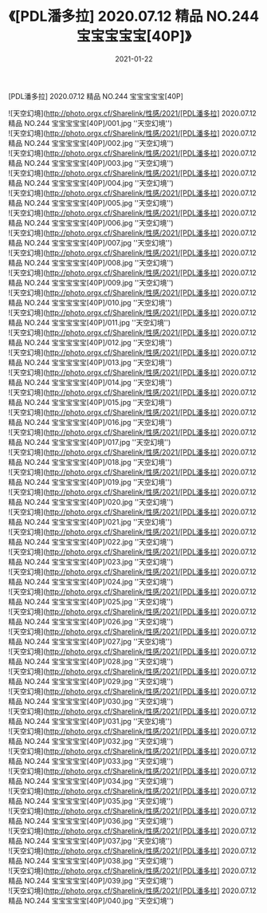﻿---
layout: post
title:  《[PDL潘多拉] 2020.07.12 精品 NO.244 宝宝宝宝宝[40P]》
date:   2021-01-22
img: http://photo.orgx.cf/Sharelink/性感/2021/[PDL潘多拉] 2020.07.12 精品 NO.244 宝宝宝宝宝[40P]/000.jpg
categories: [美女, 性感, 泳衣]
---

[PDL潘多拉] 2020.07.12 精品 NO.244 宝宝宝宝宝[40P]



![天空幻境](http://photo.orgx.cf/Sharelink/性感/2021/[PDL潘多拉] 2020.07.12 精品 NO.244 宝宝宝宝宝[40P]/001.jpg ''天空幻境'') <br>
![天空幻境](http://photo.orgx.cf/Sharelink/性感/2021/[PDL潘多拉] 2020.07.12 精品 NO.244 宝宝宝宝宝[40P]/002.jpg ''天空幻境'') <br>
![天空幻境](http://photo.orgx.cf/Sharelink/性感/2021/[PDL潘多拉] 2020.07.12 精品 NO.244 宝宝宝宝宝[40P]/003.jpg ''天空幻境'') <br>
![天空幻境](http://photo.orgx.cf/Sharelink/性感/2021/[PDL潘多拉] 2020.07.12 精品 NO.244 宝宝宝宝宝[40P]/004.jpg ''天空幻境'') <br>
![天空幻境](http://photo.orgx.cf/Sharelink/性感/2021/[PDL潘多拉] 2020.07.12 精品 NO.244 宝宝宝宝宝[40P]/005.jpg ''天空幻境'') <br>
![天空幻境](http://photo.orgx.cf/Sharelink/性感/2021/[PDL潘多拉] 2020.07.12 精品 NO.244 宝宝宝宝宝[40P]/006.jpg ''天空幻境'') <br>
![天空幻境](http://photo.orgx.cf/Sharelink/性感/2021/[PDL潘多拉] 2020.07.12 精品 NO.244 宝宝宝宝宝[40P]/007.jpg ''天空幻境'') <br>
![天空幻境](http://photo.orgx.cf/Sharelink/性感/2021/[PDL潘多拉] 2020.07.12 精品 NO.244 宝宝宝宝宝[40P]/008.jpg ''天空幻境'') <br>
![天空幻境](http://photo.orgx.cf/Sharelink/性感/2021/[PDL潘多拉] 2020.07.12 精品 NO.244 宝宝宝宝宝[40P]/009.jpg ''天空幻境'') <br>
![天空幻境](http://photo.orgx.cf/Sharelink/性感/2021/[PDL潘多拉] 2020.07.12 精品 NO.244 宝宝宝宝宝[40P]/010.jpg ''天空幻境'') <br>
![天空幻境](http://photo.orgx.cf/Sharelink/性感/2021/[PDL潘多拉] 2020.07.12 精品 NO.244 宝宝宝宝宝[40P]/011.jpg ''天空幻境'') <br>
![天空幻境](http://photo.orgx.cf/Sharelink/性感/2021/[PDL潘多拉] 2020.07.12 精品 NO.244 宝宝宝宝宝[40P]/012.jpg ''天空幻境'') <br>
![天空幻境](http://photo.orgx.cf/Sharelink/性感/2021/[PDL潘多拉] 2020.07.12 精品 NO.244 宝宝宝宝宝[40P]/013.jpg ''天空幻境'') <br>
![天空幻境](http://photo.orgx.cf/Sharelink/性感/2021/[PDL潘多拉] 2020.07.12 精品 NO.244 宝宝宝宝宝[40P]/014.jpg ''天空幻境'') <br>
![天空幻境](http://photo.orgx.cf/Sharelink/性感/2021/[PDL潘多拉] 2020.07.12 精品 NO.244 宝宝宝宝宝[40P]/015.jpg ''天空幻境'') <br>
![天空幻境](http://photo.orgx.cf/Sharelink/性感/2021/[PDL潘多拉] 2020.07.12 精品 NO.244 宝宝宝宝宝[40P]/016.jpg ''天空幻境'') <br>
![天空幻境](http://photo.orgx.cf/Sharelink/性感/2021/[PDL潘多拉] 2020.07.12 精品 NO.244 宝宝宝宝宝[40P]/017.jpg ''天空幻境'') <br>
![天空幻境](http://photo.orgx.cf/Sharelink/性感/2021/[PDL潘多拉] 2020.07.12 精品 NO.244 宝宝宝宝宝[40P]/018.jpg ''天空幻境'') <br>
![天空幻境](http://photo.orgx.cf/Sharelink/性感/2021/[PDL潘多拉] 2020.07.12 精品 NO.244 宝宝宝宝宝[40P]/019.jpg ''天空幻境'') <br>
![天空幻境](http://photo.orgx.cf/Sharelink/性感/2021/[PDL潘多拉] 2020.07.12 精品 NO.244 宝宝宝宝宝[40P]/020.jpg ''天空幻境'') <br>
![天空幻境](http://photo.orgx.cf/Sharelink/性感/2021/[PDL潘多拉] 2020.07.12 精品 NO.244 宝宝宝宝宝[40P]/021.jpg ''天空幻境'') <br>
![天空幻境](http://photo.orgx.cf/Sharelink/性感/2021/[PDL潘多拉] 2020.07.12 精品 NO.244 宝宝宝宝宝[40P]/022.jpg ''天空幻境'') <br>
![天空幻境](http://photo.orgx.cf/Sharelink/性感/2021/[PDL潘多拉] 2020.07.12 精品 NO.244 宝宝宝宝宝[40P]/023.jpg ''天空幻境'') <br>
![天空幻境](http://photo.orgx.cf/Sharelink/性感/2021/[PDL潘多拉] 2020.07.12 精品 NO.244 宝宝宝宝宝[40P]/024.jpg ''天空幻境'') <br>
![天空幻境](http://photo.orgx.cf/Sharelink/性感/2021/[PDL潘多拉] 2020.07.12 精品 NO.244 宝宝宝宝宝[40P]/025.jpg ''天空幻境'') <br>
![天空幻境](http://photo.orgx.cf/Sharelink/性感/2021/[PDL潘多拉] 2020.07.12 精品 NO.244 宝宝宝宝宝[40P]/026.jpg ''天空幻境'') <br>
![天空幻境](http://photo.orgx.cf/Sharelink/性感/2021/[PDL潘多拉] 2020.07.12 精品 NO.244 宝宝宝宝宝[40P]/027.jpg ''天空幻境'') <br>
![天空幻境](http://photo.orgx.cf/Sharelink/性感/2021/[PDL潘多拉] 2020.07.12 精品 NO.244 宝宝宝宝宝[40P]/028.jpg ''天空幻境'') <br>
![天空幻境](http://photo.orgx.cf/Sharelink/性感/2021/[PDL潘多拉] 2020.07.12 精品 NO.244 宝宝宝宝宝[40P]/029.jpg ''天空幻境'') <br>
![天空幻境](http://photo.orgx.cf/Sharelink/性感/2021/[PDL潘多拉] 2020.07.12 精品 NO.244 宝宝宝宝宝[40P]/030.jpg ''天空幻境'') <br>
![天空幻境](http://photo.orgx.cf/Sharelink/性感/2021/[PDL潘多拉] 2020.07.12 精品 NO.244 宝宝宝宝宝[40P]/031.jpg ''天空幻境'') <br>
![天空幻境](http://photo.orgx.cf/Sharelink/性感/2021/[PDL潘多拉] 2020.07.12 精品 NO.244 宝宝宝宝宝[40P]/032.jpg ''天空幻境'') <br>
![天空幻境](http://photo.orgx.cf/Sharelink/性感/2021/[PDL潘多拉] 2020.07.12 精品 NO.244 宝宝宝宝宝[40P]/033.jpg ''天空幻境'') <br>
![天空幻境](http://photo.orgx.cf/Sharelink/性感/2021/[PDL潘多拉] 2020.07.12 精品 NO.244 宝宝宝宝宝[40P]/034.jpg ''天空幻境'') <br>
![天空幻境](http://photo.orgx.cf/Sharelink/性感/2021/[PDL潘多拉] 2020.07.12 精品 NO.244 宝宝宝宝宝[40P]/035.jpg ''天空幻境'') <br>
![天空幻境](http://photo.orgx.cf/Sharelink/性感/2021/[PDL潘多拉] 2020.07.12 精品 NO.244 宝宝宝宝宝[40P]/036.jpg ''天空幻境'') <br>
![天空幻境](http://photo.orgx.cf/Sharelink/性感/2021/[PDL潘多拉] 2020.07.12 精品 NO.244 宝宝宝宝宝[40P]/037.jpg ''天空幻境'') <br>
![天空幻境](http://photo.orgx.cf/Sharelink/性感/2021/[PDL潘多拉] 2020.07.12 精品 NO.244 宝宝宝宝宝[40P]/038.jpg ''天空幻境'') <br>
![天空幻境](http://photo.orgx.cf/Sharelink/性感/2021/[PDL潘多拉] 2020.07.12 精品 NO.244 宝宝宝宝宝[40P]/039.jpg ''天空幻境'') <br>
![天空幻境](http://photo.orgx.cf/Sharelink/性感/2021/[PDL潘多拉] 2020.07.12 精品 NO.244 宝宝宝宝宝[40P]/040.jpg ''天空幻境'') <br>